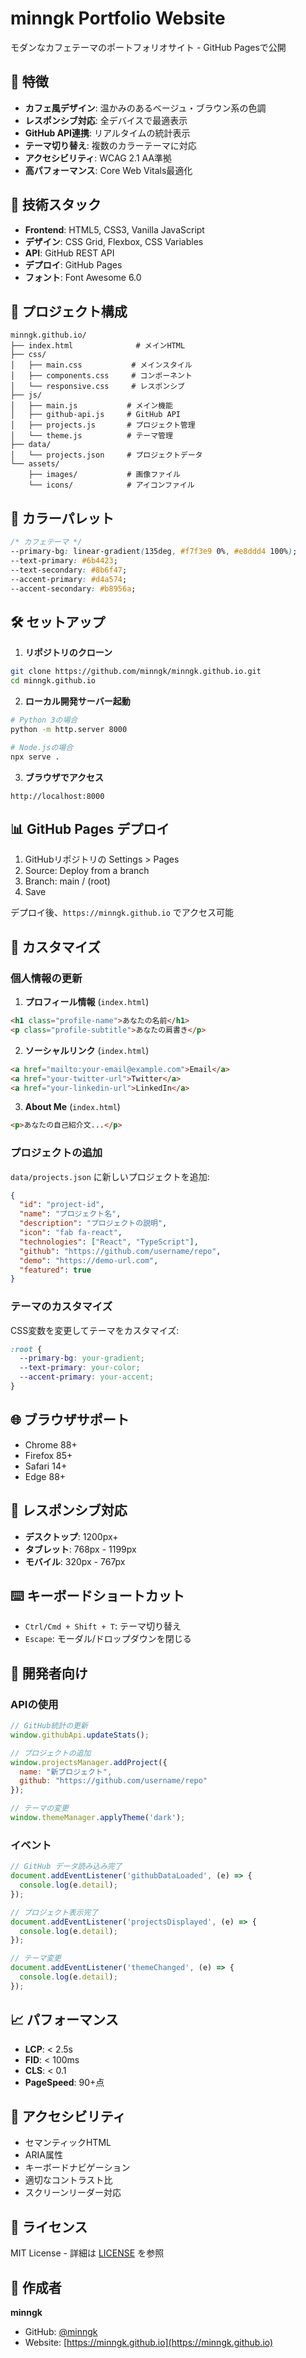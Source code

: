 # minngk Portfolio Website

モダンなカフェテーマのポートフォリオサイト - GitHub Pagesで公開

## 🌟 特徴

- **カフェ風デザイン**: 温かみのあるベージュ・ブラウン系の色調
- **レスポンシブ対応**: 全デバイスで最適表示
- **GitHub API連携**: リアルタイムの統計表示
- **テーマ切り替え**: 複数のカラーテーマに対応
- **アクセシビリティ**: WCAG 2.1 AA準拠
- **高パフォーマンス**: Core Web Vitals最適化

## 🚀 技術スタック

- **Frontend**: HTML5, CSS3, Vanilla JavaScript
- **デザイン**: CSS Grid, Flexbox, CSS Variables  
- **API**: GitHub REST API
- **デプロイ**: GitHub Pages
- **フォント**: Font Awesome 6.0

## 📁 プロジェクト構成

```
minngk.github.io/
├── index.html              # メインHTML
├── css/
│   ├── main.css           # メインスタイル
│   ├── components.css     # コンポーネント
│   └── responsive.css     # レスポンシブ
├── js/
│   ├── main.js           # メイン機能
│   ├── github-api.js     # GitHub API
│   ├── projects.js       # プロジェクト管理
│   └── theme.js          # テーマ管理
├── data/
│   └── projects.json     # プロジェクトデータ
└── assets/
    ├── images/           # 画像ファイル
    └── icons/            # アイコンファイル
```

## 🎨 カラーパレット

```css
/* カフェテーマ */
--primary-bg: linear-gradient(135deg, #f7f3e9 0%, #e8ddd4 100%);
--text-primary: #6b4423;
--text-secondary: #8b6f47;
--accent-primary: #d4a574;
--accent-secondary: #b8956a;
```

## 🛠️ セットアップ

1. **リポジトリのクローン**
```bash
git clone https://github.com/minngk/minngk.github.io.git
cd minngk.github.io
```

2. **ローカル開発サーバー起動**
```bash
# Python 3の場合
python -m http.server 8000

# Node.jsの場合
npx serve .
```

3. **ブラウザでアクセス**
```
http://localhost:8000
```

## 📊 GitHub Pages デプロイ

1. GitHubリポジトリの Settings > Pages
2. Source: Deploy from a branch
3. Branch: main / (root)
4. Save

デプロイ後、`https://minngk.github.io` でアクセス可能

## 🎯 カスタマイズ

### 個人情報の更新

1. **プロフィール情報** (`index.html`)
```html
<h1 class="profile-name">あなたの名前</h1>
<p class="profile-subtitle">あなたの肩書き</p>
```

2. **ソーシャルリンク** (`index.html`)
```html
<a href="mailto:your-email@example.com">Email</a>
<a href="your-twitter-url">Twitter</a>
<a href="your-linkedin-url">LinkedIn</a>
```

3. **About Me** (`index.html`)
```html
<p>あなたの自己紹介文...</p>
```

### プロジェクトの追加

`data/projects.json` に新しいプロジェクトを追加:

```json
{
  "id": "project-id",
  "name": "プロジェクト名",
  "description": "プロジェクトの説明",
  "icon": "fab fa-react",
  "technologies": ["React", "TypeScript"],
  "github": "https://github.com/username/repo",
  "demo": "https://demo-url.com",
  "featured": true
}
```

### テーマのカスタマイズ

CSS変数を変更してテーマをカスタマイズ:

```css
:root {
  --primary-bg: your-gradient;
  --text-primary: your-color;
  --accent-primary: your-accent;
}
```

## 🌐 ブラウザサポート

- Chrome 88+
- Firefox 85+  
- Safari 14+
- Edge 88+

## 📱 レスポンシブ対応

- **デスクトップ**: 1200px+
- **タブレット**: 768px - 1199px
- **モバイル**: 320px - 767px

## ⌨️ キーボードショートカット

- `Ctrl/Cmd + Shift + T`: テーマ切り替え
- `Escape`: モーダル/ドロップダウンを閉じる

## 🔧 開発者向け

### APIの使用

```javascript
// GitHub統計の更新
window.githubApi.updateStats();

// プロジェクトの追加
window.projectsManager.addProject({
  name: "新プロジェクト",
  github: "https://github.com/username/repo"
});

// テーマの変更
window.themeManager.applyTheme('dark');
```

### イベント

```javascript
// GitHub データ読み込み完了
document.addEventListener('githubDataLoaded', (e) => {
  console.log(e.detail);
});

// プロジェクト表示完了  
document.addEventListener('projectsDisplayed', (e) => {
  console.log(e.detail);
});

// テーマ変更
document.addEventListener('themeChanged', (e) => {
  console.log(e.detail);
});
```

## 📈 パフォーマンス

- **LCP**: < 2.5s
- **FID**: < 100ms  
- **CLS**: < 0.1
- **PageSpeed**: 90+点

## 🎯 アクセシビリティ

- セマンティックHTML
- ARIA属性
- キーボードナビゲーション
- 適切なコントラスト比
- スクリーンリーダー対応

## 📝 ライセンス

MIT License - 詳細は [LICENSE](LICENSE) を参照

## 👤 作成者

**minngk**
- GitHub: [@minngk](https://github.com/minngk)
- Website: [https://minngk.github.io](https://minngk.github.io)
